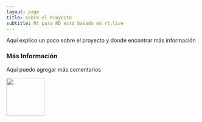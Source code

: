 ```yaml
---
layout: page
title: Sobre el Proyecto
subtitle: Rt para RD está basado en rt.live
---
```

Aquí explico un poco sobre el proyecto y donde encontrar más información

### Más Información
Aquí puedo agregar más comentarios

<img src="https://github.com/gbournigal/covidrd/blob/master/assets/img/404-southpark.jpg" width="100" />
